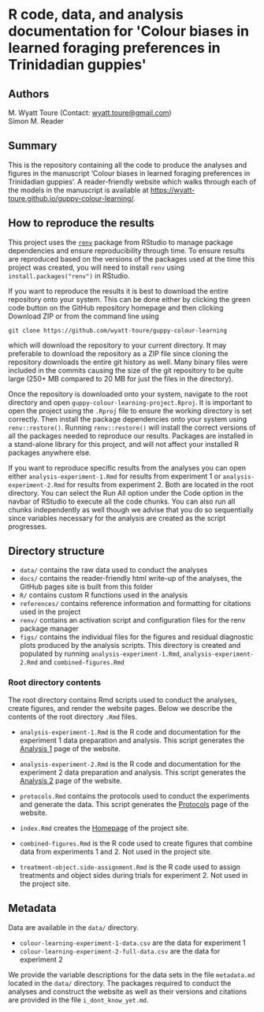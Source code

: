 # R code, data, and analysis documentation for 'Colour biases in learned foraging preferences in Trinidadian guppies'

## Authors

M. Wyatt Toure (Contact: wyatt.toure@gmail.com)\
Simon M. Reader

## Summary

This is the repository containing all the code to produce the analyses and
figures in the manuscript ‘Colour biases in learned foraging preferences in
Trinidadian guppies’. A reader-friendly website which walks through each of the
models in the manuscript is available at
<https://wyatt-toure.github.io/guppy-colour-learning/>. 

## How to reproduce the results

This project uses the
[`renv`](https://rstudio.github.io/renv/articles/renv.html) package from RStudio
to manage package dependencies and ensure reproducibility through time. To
ensure results are reproduced based on the versions of the packages used at the
time this project was created, you will need to install `renv` using
`install.packages("renv")` in RStudio.

If you want to reproduce the results it is best to download the entire
repository onto your system. This can be done either by clicking the green code
button on the GitHub repository homepage and then clicking Download ZIP or from
the command line using

`git clone https://github.com/wyatt-toure/guppy-colour-learning`

which will download the repository to your current directory. It may preferable
to download the repository as a ZIP file since cloning the repository downloads
the entire git history as well. Many binary files were included in the commits
causing the size of the git repository to be quite large (250+ MB compared to 20
MB for just the files in the directory).

Once the repository is downloaded onto your system, navigate to the root
directory and open `guppy-colour-learning-project.Rproj`. It is important to
open the project using the `.Rproj` file to ensure the working directory is set
correctly. Then install the package dependencies onto your system using
`renv::restore()`. Running `renv::restore()` will install the correct versions
of all the packages needed to reproduce our results. Packages are installed in a
stand-alone library for this project, and will not affect your installed R
packages anywhere else.

If you want to reproduce specific results from the analyses you can open either
`analysis-experiment-1.Rmd` for results from experiment 1 or
`analysis-experiment-2.Rmd` for results from experiment 2. Both are located in
the root directory. You can select the Run All option under the Code option in
the navbar of RStudio to execute all the code chunks. You can also run all
chunks independently as well though we advise that you do so sequentially since
variables necessary for the analysis are created as the script progresses.

## Directory structure

  - `data/` contains the raw data used to conduct the analyses
  - `docs/` contains the reader-friendly html write-up of the analyses, the
    GitHub pages site is built from this folder
  - `R/` contains custom R functions used in the analysis
  - `references/` contains reference information and formatting for citations
    used in the project
  - `renv/` contains an activation script and configuration files for the renv
    package manager
  - `figs/` contains the individual files for the figures and residual
    diagnostic plots produced by the analysis scripts. This directory is created
    and populated by running `analysis-experiment-1.Rmd`,
    `analysis-experiment-2.Rmd` and `combined-figures.Rmd`

### Root directory contents

The root directory contains Rmd scripts used to conduct the analyses, create
figures, and render the website pages. Below we describe the contents of the
root directory `.Rmd` files.

  - `analysis-experiment-1.Rmd` is the R code and documentation for the
    experiment 1 data preparation and analysis. This script generates the
    [Analysis 1](https://wyatt-toure.github.io/guppy-colour-learning/analysis-experiment-1.html)
    page of the website.

  - `analysis-experiment-2.Rmd` is the R code and documentation for the
    experiment 2 data preparation and analysis. This script generates the
    [Analysis 2](https://wyatt-toure.github.io/guppy-colour-learning/analysis-experiment-2.html)
    page of the website.

  - `protocols.Rmd` contains the protocols used to conduct the experiments and
    generate the data. This script generates the
    [Protocols](https://wyatt-toure.github.io/guppy-colour-learning/protocols.html)
    page of the website.

  - `index.Rmd` creates the
    [Homepage](https://wyatt-toure.github.io/guppy-colour-learning/index.html)
    of the project site.

  - `combined-figures.Rmd` is the R code used to create figures that combine
    data from experiments 1 and 2. Not used in the project site.

  - `treatment-object.side-assignment.Rmd` is the R code used to assign
    treatments and object sides during trials for experiment 2. Not used in the
    project site.

## Metadata

Data are available in the `data/` directory. 

- `colour-learning-experiment-1-data.csv` are the data for experiment 1
- `colour-learning-experiment-2-full-data.csv` are the data for experiment 2

We provide the variable descriptions for the data sets in the file `metadata.md`
located in the `data/` directory. The packages required to conduct the analyses
and construct the website as well as their versions and citations are provided
in the file `i_dont_know_yet.md`.
